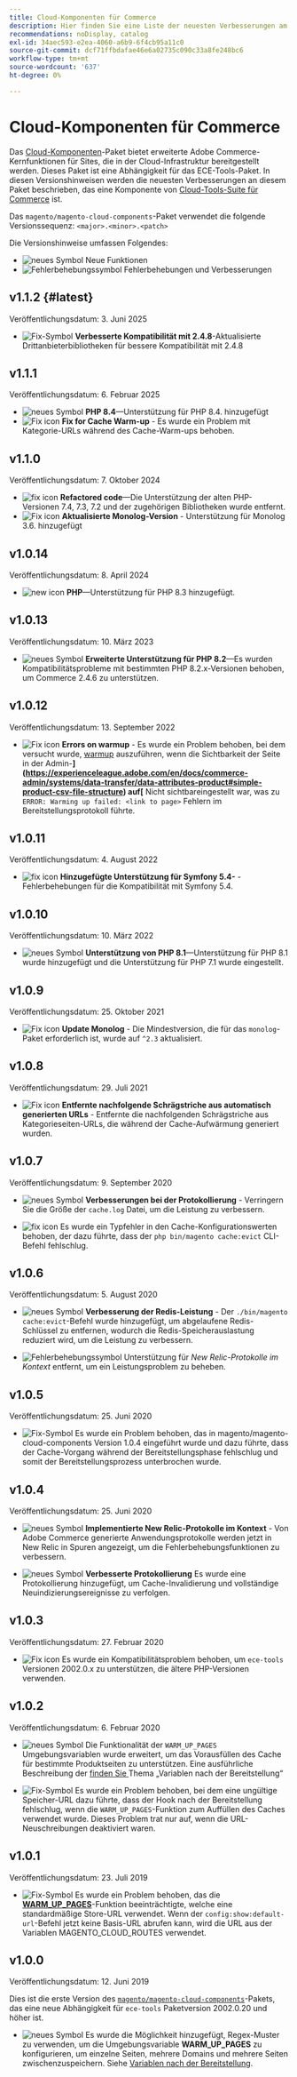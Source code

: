 ```yaml
---
title: Cloud-Komponenten für Commerce
description: Hier finden Sie eine Liste der neuesten Verbesserungen am Cloud-Komponentenpaket.
recommendations: noDisplay, catalog
exl-id: 34aec593-e2ea-4060-a6b9-6f4cb95a11c0
source-git-commit: dcf71ffbdafae46e6a02735c090c33a8fe248bc6
workflow-type: tm+mt
source-wordcount: '637'
ht-degree: 0%

---
```


# Cloud-Komponenten für Commerce

Das [Cloud-Komponenten](https://github.com/magento/magento-cloud-components)-Paket bietet erweiterte Adobe Commerce-Kernfunktionen für Sites, die in der Cloud-Infrastruktur bereitgestellt werden. Dieses Paket ist eine Abhängigkeit für das ECE-Tools-Paket. In diesen Versionshinweisen werden die neuesten Verbesserungen an diesem Paket beschrieben, das eine Komponente von [Cloud-Tools-Suite für Commerce](cloud-tools-suite.md) ist.

Das `magento/magento-cloud-components`-Paket verwendet die folgende Versionssequenz: `<major>.<minor>.<patch>`

Die Versionshinweise umfassen Folgendes:

- ![neues Symbol](../../assets/new.svg) Neue Funktionen
- ![Fehlerbehebungssymbol](../../assets/fix.svg) Fehlerbehebungen und Verbesserungen

<!--Add release notes below-->

## v1.1.2 {#latest}

Veröffentlichungsdatum: 3. Juni 2025

- ![Fix-Symbol](../../assets/fix.svg) **Verbesserte Kompatibilität mit 2.4.8**-Aktualisierte Drittanbieterbibliotheken für bessere Kompatibilität mit 2.4.8<!-- MCLOUD-13707	 - -->

## v1.1.1

Veröffentlichungsdatum: 6. Februar 2025

- ![neues Symbol](../../assets/new.svg) **PHP 8.4**—Unterstützung für PHP 8.4.<!-- MCLOUD-13148	 - --> hinzugefügt
- ![Fix icon](../../assets/fix.svg) **Fix for Cache Warm-up** - Es wurde ein Problem mit Kategorie-URLs während des Cache-Warm-ups behoben.<!-- MCLOUD-12454 - -->


## v1.1.0

Veröffentlichungsdatum: 7. Oktober 2024

- ![fix icon](../../assets/fix.svg) **Refactored code**—Die Unterstützung der alten PHP-Versionen 7.4, 7.3, 7.2 und der zugehörigen Bibliotheken wurde entfernt.<!-- MCLOUD-9278 - -->
- ![Fix icon](../../assets/fix.svg) **Aktualisierte Monolog-Version** - Unterstützung für Monolog 3.6.<!-- MCLOUD-12855 - --> hinzugefügt

## v1.0.14

Veröffentlichungsdatum: 8. April 2024

- ![new icon](../../assets/new.svg) **PHP**—Unterstützung für PHP 8.3 hinzugefügt.

## v1.0.13

Veröffentlichungsdatum: 10. März 2023

- ![neues Symbol](../../assets/new.svg) **Erweiterte Unterstützung für PHP 8.2**—Es wurden Kompatibilitätsprobleme mit bestimmten PHP 8.2.x-Versionen behoben, um Commerce 2.4.6 zu unterstützen.

## v1.0.12

Veröffentlichungsdatum: 13. September 2022

- ![Fix icon](../../assets/fix.svg) **Errors on warmup** - Es wurde ein Problem behoben, bei dem versucht wurde, [warmup](../environment/variables-post-deploy.md#warm_up_pages) auszuführen, wenn die Sichtbarkeit der Seite in der Admin-**](https://experienceleague.adobe.com/en/docs/commerce-admin/systems/data-transfer/data-attributes-product#simple-product-csv-file-structure) auf[** Nicht sichtbareingestellt war, was zu `ERROR: Warming up failed: <link to page>` Fehlern im Bereitstellungsprotokoll führte.<!-- MCLOUD-9134 -->

## v1.0.11

Veröffentlichungsdatum: 4. August 2022

- ![fix icon](../../assets/fix.svg) **Hinzugefügte Unterstützung für Symfony 5.4-** - Fehlerbehebungen für die Kompatibilität mit Symfony 5.4.<!-- AC-3550 -->

## v1.0.10

Veröffentlichungsdatum: 10. März 2022

- ![neues Symbol](../../assets/new.svg) **Unterstützung von PHP 8.1**—Unterstützung für PHP 8.1 wurde hinzugefügt und die Unterstützung für PHP 7.1 wurde eingestellt.

## v1.0.9

Veröffentlichungsdatum: 25. Oktober 2021

- ![Fix icon](../../assets/fix.svg) **Update Monolog** - Die Mindestversion, die für das `monolog`-Paket erforderlich ist, wurde auf `^2.3` aktualisiert.<!-- ACMP-1263 -->

## v1.0.8

Veröffentlichungsdatum: 29. Juli 2021

- ![Fix icon](../../assets/fix.svg) **Entfernte nachfolgende Schrägstriche aus automatisch generierten URLs** - Entfernte die nachfolgenden Schrägstriche aus Kategorieseiten-URLs, die während der Cache-Aufwärmung generiert wurden.<!--MCLOUD-7192-->

## v1.0.7

Veröffentlichungsdatum: 9. September 2020

- ![neues Symbol](../../assets/new.svg) **Verbesserungen bei der Protokollierung** - Verringern Sie die Größe der `cache.log` Datei, um die Leistung zu verbessern.<!--MCLOUD-6859-->

- ![fix icon](../../assets/fix.svg) Es wurde ein Typfehler in den Cache-Konfigurationswerten behoben, der dazu führte, dass der `php bin/magento cache:evict` CLI-Befehl fehlschlug.

## v1.0.6

Veröffentlichungsdatum: 5. August 2020

- ![neues Symbol](../../assets/new.svg) **Verbesserung der Redis-Leistung** - Der `./bin/magento cache:evict`-Befehl wurde hinzugefügt, um abgelaufene Redis-Schlüssel zu entfernen, wodurch die Redis-Speicherauslastung reduziert wird, um die Leistung zu verbessern.<!--MCLOUD-6023-->

- ![Fehlerbehebungssymbol](../../assets/fix.svg) Unterstützung für *New Relic-Protokolle im Kontext* entfernt, um ein Leistungsproblem zu beheben.<!--MCLOUD-6422-->

## v1.0.5

Veröffentlichungsdatum: 25. Juni 2020

- ![Fix-Symbol](../../assets/fix.svg) Es wurde ein Problem behoben, das in magento/magento-cloud-components Version 1.0.4 eingeführt wurde und dazu führte, dass der Cache-Vorgang während der Bereitstellungsphase fehlschlug und somit der Bereitstellungsprozess unterbrochen wurde.

## v1.0.4

Veröffentlichungsdatum: 25. Juni 2020

- ![neues Symbol](../../assets/new.svg) **Implementierte New Relic-Protokolle im Kontext** - Von Adobe Commerce generierte Anwendungsprotokolle werden jetzt in New Relic in Spuren angezeigt, um die Fehlerbehebungsfunktionen zu verbessern.<!--MCLOUD-6029-->

- ![neues Symbol](../../assets/new.svg) **Verbesserte Protokollierung** Es wurde eine Protokollierung hinzugefügt, um Cache-Invalidierung und vollständige Neuindizierungsereignisse zu verfolgen.<!--MCLOUD-6157-->

## v1.0.3

Veröffentlichungsdatum: 27. Februar 2020

- ![Fix icon](../../assets/fix.svg) Es wurde ein Kompatibilitätsproblem behoben, um `ece-tools` Versionen 2002.0.x zu unterstützen, die ältere PHP-Versionen verwenden.

## v1.0.2

Veröffentlichungsdatum: 6. Februar 2020

- ![neues Symbol](../../assets/new.svg) Die Funktionalität der `WARM_UP_PAGES` Umgebungsvariablen wurde erweitert, um das Vorausfüllen des Cache für bestimmte Produktseiten zu unterstützen. Eine ausführliche Beschreibung der [ finden Sie ](../environment/variables-post-deploy.md#warm_up_pages) Thema „Variablen nach der Bereitstellung“<!--MAGECLOUD-4444-->

- ![Fix-Symbol](../../assets/fix.svg) Es wurde ein Problem behoben, bei dem eine ungültige Speicher-URL dazu führte, dass der Hook nach der Bereitstellung fehlschlug, wenn die `WARM_UP_PAGES`-Funktion zum Auffüllen des Caches verwendet wurde. Dieses Problem trat nur auf, wenn die URL-Neuschreibungen deaktiviert waren.<!-- MAGECLOUD-4094 -->

## v1.0.1

Veröffentlichungsdatum: 23. Juli 2019

- ![Fix-Symbol](../../assets/fix.svg) Es wurde ein Problem behoben, das die [**WARM_UP_PAGES**](../environment/variables-post-deploy.md#warm_up_pages)-Funktion beeinträchtigte, welche eine standardmäßige Store-URL verwendet. Wenn der `config:show:default-url`-Befehl jetzt keine Basis-URL abrufen kann, wird die URL aus der Variablen MAGENTO_CLOUD_ROUTES verwendet.<!-- MAGECLOUD-3866 -->

## v1.0.0

Veröffentlichungsdatum: 12. Juni 2019

Dies ist die erste Version des [`magento/magento-cloud-components`](https://github.com/magento/magento-cloud-components)-Pakets, das eine neue Abhängigkeit für `ece-tools` Paketversion 2002.0.20 und höher ist.

- ![neues Symbol](../../assets/new.svg) Es wurde die Möglichkeit hinzugefügt, Regex-Muster zu verwenden, um die Umgebungsvariable **WARM_UP_PAGES** zu konfigurieren, um einzelne Seiten, mehrere Domains und mehrere Seiten zwischenzuspeichern. Siehe [Variablen nach der Bereitstellung](../environment/variables-post-deploy.md#warm_up_pages).<!--MAGECLOUD-3258-->
